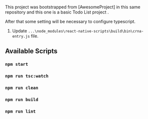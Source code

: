 This project was bootstrapped from [AwesomeProject] in this same repository and this one is a basic Todo List project .

After that some setting will be necessary to configure typescript.

1. Update ```...\node_modules\react-native-scripts\build\bin\crna-entry.js``` file.

## Available Scripts

### `npm start`
### `npm run tsc:watch`
### `npm run clean`
### `npm run build`
### `npm run lint`

